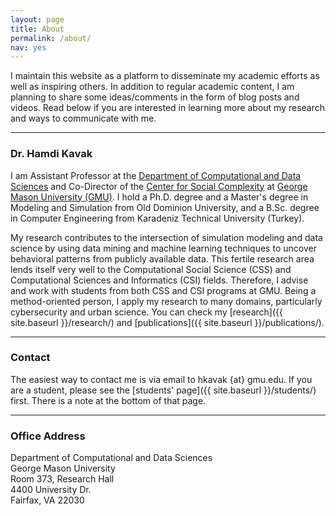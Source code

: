 ```yaml
---
layout: page
title: About
permalink: /about/
nav: yes
---
```


I maintain this website as a platform to disseminate my academic efforts as well as inspiring others. In addition to regular academic content, I am planning to share some ideas/comments in the form of blog posts and videos. Read below if you are interested in learning more about my research and ways to communicate with me.

---

### Dr. Hamdi Kavak
I am Assistant Professor at the [Department of Computational and Data Sciences](https://science.gmu.edu/academics/departments-units/computational-data-sciences) and Co-Director of the [Center for Social Complexity](https://socialcomplexity.gmu.edu/) at [George Mason University (GMU)](https://www.gmu.edu). I hold a Ph.D. degree and a Master's degree in Modeling and Simulation from Old Dominion University, and a B.Sc. degree in Computer Engineering from Karadeniz Technical University (Turkey). 

My research contributes to the intersection of simulation modeling and data science by using data mining and machine learning techniques to uncover behavioral patterns from publicly available data. This fertile research area lends itself very well to the Computational Social Science (CSS) and Computational Sciences and Informatics (CSI) fields. Therefore, I advise and work with students from both CSS and CSI programs at GMU. Being a method-oriented person, I apply my research to many domains, particularly cybersecurity and urban science. You can check my [research]({{ site.baseurl }}/research/) and [publications]({{ site.baseurl }}/publications/).

---

### Contact

The easiest way to contact me is via email to 
hkavak {at} gmu.edu. If you are a student, please see the [students' page]({{ site.baseurl }}/students/) first. There is a note at the bottom of that page.

---
### Office Address
Department of Computational and Data Sciences<br/>
George Mason University<br/>
Room 373, Research Hall<br/>
4400 University Dr.<br/>
Fairfax, VA 22030




